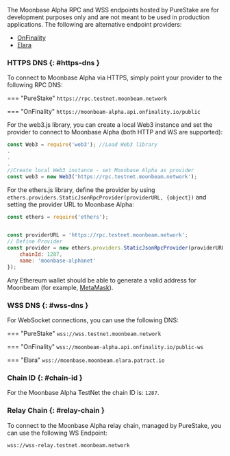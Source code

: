 The Moonbase Alpha RPC and WSS endpoints hosted by PureStake are for development purposes only and are not meant to be used in production applications. The following are alternative endpoint providers:

- [OnFinality](https://onfinality.io/)
- [Elara](https://elara.patract.io/)


### HTTPS DNS {: #https-dns } 

To connect to Moonbase Alpha via HTTPS, simply point your provider to the following RPC DNS:

=== "PureStake"
    ```
    https://rpc.testnet.moonbeam.network
    ```

=== "OnFinality"
    ```
    https://moonbeam-alpha.api.onfinality.io/public
    ```

For the web3.js library, you can create a local Web3 instance and set the provider to connect to Moonbase Alpha (both HTTP and WS are supported):

```js
const Web3 = require('web3'); //Load Web3 library
.
.
.
//Create local Web3 instance - set Moonbase Alpha as provider
const web3 = new Web3('https://rpc.testnet.moonbeam.network'); 
```
For the ethers.js library, define the provider by using `ethers.providers.StaticJsonRpcProvider(providerURL, {object})` and setting the provider URL to Moonbase Alpha:

```js
const ethers = require('ethers');


const providerURL = 'https://rpc.testnet.moonbeam.network';
// Define Provider
const provider = new ethers.providers.StaticJsonRpcProvider(providerURL, {
    chainId: 1287,
    name: 'moonbase-alphanet'
});
```

Any Ethereum wallet should be able to generate a valid address for Moonbeam (for example, [MetaMask](https://metamask.io/)).

### WSS DNS {: #wss-dns } 

For WebSocket connections, you can use the following DNS:

=== "PureStake"
    ```
    wss://wss.testnet.moonbeam.network
    ```

=== "OnFinality"
    ```
    wss://moonbeam-alpha.api.onfinality.io/public-ws
    ```

=== "Elara"
    ```
    wss://moonbase.moonbeam.elara.patract.io
    ```

### Chain ID {: #chain-id } 

For the Moonbase Alpha TestNet the chain ID is: `1287`.

### Relay Chain {: #relay-chain } 

To connect to the Moonbase Alpha relay chain, managed by PureStake, you can use the following WS Endpoint:

```
wss://wss-relay.testnet.moonbeam.network
```